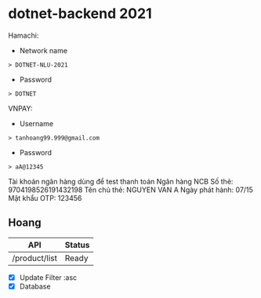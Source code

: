 # dotnet-backend 2021

Hamachi: 
- Network name
```
> DOTNET-NLU-2021
```
- Password
```
> DOTNET
```

VNPAY: 
- Username
```
> tanhoang99.999@gmail.com
```
- Password
```
> aA@12345
```


Tài khoản ngân hàng dùng để test thanh toán
Ngân hàng NCB
Số thẻ: 9704198526191432198
Tên chủ thẻ: NGUYEN VAN A
Ngày phát hành: 07/15
Mật khẩu OTP: 123456

## Hoang 

| API | Status |
| ----------- | ----------- |
| /product/list | Ready | 


- [x] Update Filter :asc
- [x] Database
